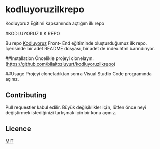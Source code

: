 # kodluyoruzilkrepo
Kodluyoruz Eğitimi kapsamında açtığım ilk repo

#KODLUYORUZ ILK REPO

Bu repo [Kodluyoruz](https://www.kodluyoruz.org) Front- End eğitiminde oluşturduğumuz ilk repo. İçerisinde bir adet README dosyası, bir adet de index.html barındırıyor.

##Installation
Öncelikle projeyi clonelayın. (https://github.com/bilaltozluyurt/kodluyoruzilkrepo)

##Usage
Projeyi cloneladıktan sonra Visual Studio Code programında açınız.

## Contributing
Pull requestler kabul edilir. Büyük değişiklikler için, lütfen önce neyi değiştirmek istediğinizi  tartışmak için bir konu açınız.
## Licence
[MIT](https://github.com/DefinitelyTyped/docs/blob/master/LICENSE-MIT)
